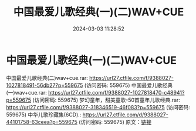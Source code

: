 ﻿---
title: 中国最爱儿歌经典(一)(二)WAV+CUE
date: 2024-03-03 11:28:52
categories: WAV车载音乐、镜像
tags: 华语中文
---
# 中国最爱儿歌经典(一)(二)WAV+CUE

中国最爱儿歌经典(二)wav+cue.rar: https://url27.ctfile.com/f/9388027-1027818491-56db27?p=559675
(访问密码: 559675)
中国最爱儿歌经典(一)wav+cue.rar: https://url27.ctfile.com/f/9388027-1027818470-c48941?p=559675
(访问密码: 559675)
梦幻童年，甜美童歌-50首童年儿歌经典.rar: https://url27.ctfile.com/f/9388027-318346519-46f083?p=559675
(访问密码: 559675)
中华儿歌珍藏集(6CD).: https://url27.ctfile.com/d/9388027-44101758-63ceea?p=559675
(访问密码: 559675)
原文：[链接](https://blog.sina.com.cn/s/blog_1647c7e76010314kg.html)